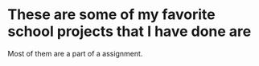 # These are some of my favorite school projects that I have done are
Most of them are a part of a assignment.

